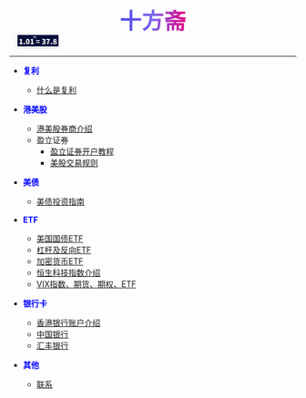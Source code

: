 <!-- docs/_sidebar.md -->


<style>

.sidebar-title {     /* 标题渐变色 */
  font-size: 38px; /* 根据需求调整字体大小 */
  font-weight: bold; /* 加粗字体，增强视觉效果 */
  background-image: linear-gradient(
    to right,
    #4a46e5, /* 左侧起始颜色（蓝紫色） */
    #7b68ee, /* 中间过渡颜色（淡紫色） */
    #e6007e /* 右侧结束颜色（红色） */
  );
  -webkit-background-clip: text; /* 兼容 WebKit 内核浏览器 */
  background-clip: text; /* 文字裁剪为背景渐变形状 */
   -webkit-text-fill-color: transparent; /* 文字颜色透明，显示背景渐变 */
  letter-spacing: 1px; /* 可选：增加字母间距 */
}

/* 图片样式 */
.sidebar-icon {
  width: 100px; /* 图片宽度 */
  height: 20px; /* 图片高度 */
  object-fit: contain; /* 保持图片比例 */
  filter: drop-shadow(0 2px 4px rgba(0, 0, 0, 0.1)); /* 可选：添加阴影 */
}
/* 链接容器（完全覆盖标题区域，去除默认样式） */
.sidebar-link {
  display: flex; /* 继承原有flex布局 */
  flex-direction: column;
  align-items: center; /* 保持内部元素居中 */
  text-decoration: none; /* 去除链接下划线 */
  width: 100%; /* 占满侧边栏宽度（可选，根据布局需求） */
}

@media (max-width: 768px) {
  .sidebar-title {
    font-size: 1.5rem;
    padding: 0.8rem 1.2rem;
  }
}

</style>
<a href="#/" class="sidebar-link"><span class="sidebar-title"> 十方斋</span></a>
<img src="icon.jpg" alt="十方斋图标" class="sidebar-icon"> 

---

- <b><font color="blue"><i class="fas fa-business-time"></i> 复利</font></b> 
  - [什么是复利](/docs/复利/神奇的复利效应.md) 

- <b><font color="blue"><i class="fas fa-chart-line"></i> 港美股</font></b> 
  - [港美股券商介绍](/docs/港股/b.md)  
  - <i class="fas fa-folder"></i> 盈立证券  
    - [盈立证券开户教程](/docs/港股/盈立证券(香港)开户教程(2025).md)  
    - [美股交易规则](/docs/港股/美股交易规则.md)  

- <b><font color="blue"><i class="fas fa-chart-line"></i> 美债</font></b> 
  - [美债投资指南](/docs/美债/美债投资指南.md)  

- <b><font color="blue"><i class="fas fa-chart-line"></i> ETF</font></b>  
  - [美国国债ETF](/docs/ETF/美国国债ETF.md)  
  - [杠杆及反向ETF](/docs/ETF/杠杆及反向ETF.md)  
  - [加密货币ETF](/docs/ETF/加密货币ETF.md)  
  - [恒生科技指数介绍](/docs/恒生科技指数介绍.md)  
  - [VIX指数、期货、期权、ETF](/docs/ETF/VIX指数、期货、期权、ETF.md)  

- <b><font color="blue"><i class="fas fa-chart-line"></i> 银行卡</font></b>  
  - [香港银行账户介绍](/docs/银行卡/香港银行账户介绍.md)  
  - [中国银行](/docs/银行卡/a.md)  
  - [汇丰银行](/docs/银行卡/b.md)  

- <b><font color="blue"><i class="fas fa-chart-line"></i> 其他</font></b>  
  - [联系](/docs/其他/联系.md)